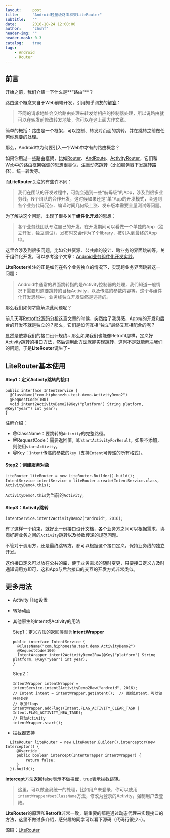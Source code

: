 ```yaml
---
layout:     post
title:      "Android轻量级路由框架LiteRouter"
subtitle:   ""
date:       2016-10-24 12:00:00
author:     "zhuhf"
header-img: ""
header-mask: 0.3
catalog:    true
tags:
    - Android
    - Router
---
```



## 前言
开始之前，我们介绍一下什么是**“路由”**？

路由这个概念来自于Web前端开发，引用知乎网友的[解答](https://www.zhihu.com/question/46767015?sort=created)：
> 不同的请求地址会交给路由处理来转发给相应的控制器处理，所以说路由就可以在转发前修改转发地址，你可以在这上面大作文章。

简单的概括：路由是一个框架，可以控制、转发对页面的跳转，并在跳转之前做任何你想要的处理。

那么，Android中为何要引入一个Web中才有的路由概念？

如果你用过一些路由框架，比如[Router](https://github.com/yjfnypeu/Router/blob/master/README-CN.md)、[AndRoute](https://github.com/campusappcn/AndRouter)、[ActivityRouter](https://github.com/mzule/ActivityRouter)，它们和Web中的路由框架强调的思想很类似，注重动态跳转（比如服务器下发跳转路径）、统一转发等。

而**LiteRouter**关注的有些许不同：
> 我们在团队的开发过程中，可能会遇到一些“航母级”的App，涉及到很多业务线，N个团队的合作开发，这时候如果还是“单”App的开发模式，会遇到各个业务代码冗杂、编译时间几何级上涨、发布版本需要全量测试等问题。

为了解决这个问题，出现了很多关于**组件化开发**的思想：
>各个业务线团队专注自己的开发，在开发期间可以看做一个单独的App（独立开发，独立测试），发布时又会作为了个library，被引入到最终的App中。

这里会涉及到很多问题，比如公共资源、公共库的设计、跨业务的界面跳转等。关于组件化开发，可以参考这个文章：[Android业务组件化开发实践](https://github.com/yjfnypeu/Router/blob/master/README-CN.md)。

**LiteRouter**关注的正是如何在各个业务独立的情况下，实现跨业务界面跳转这一问题：
> Android中通常的界面跳转指的是Activity控制器的处理，我们知道一般情况下需要知道要跳转的目标Activity，以及传递的参数内容等，这个与组件化开发思想中，业务线独立开发显然是违背的。

那么我们如何才能解决此问题呢？

前几天写[Retrofit2源码分析](http://www.jianshu.com/p/084137ce2066)这篇文章的时候，突然给了我灵感，App端的开发和后台的开发不就是独立的？那么，它们是如何互相“独立”最终又互相配合的呢？

显然是依靠我们的接口设计规约~ 那么如果我们也能像Retrofit那样，定义好Activity跳转的接口方法，然后调用此方法就能实现跳转，这岂不是就能解决我们的问题，于是**LiteRouter**诞生了~

## LiteRouter基本使用

#### Step1：定义Activity跳转的接口

    public interface IntentService {
      @ClassName("com.hiphonezhu.test.demo.ActivityDemo2")
      @RequestCode(100)
      void intent2ActivityDemo2(@Key("platform") String platform, @Key("year") int year);
    }

注解介绍：
* @ClassName：要跳转的``Activity``的完整路径。
* @RequestCode：需要返回值，即``startActivityForResult``，如果不添加，则使用``startActivity``。
* @Key：``Intent``传递的参数的``key``（支持``Intent``可传递的所有格式）。

#### Step2：创建服务对象

    LiteRouter liteRouter = new LiteRouter.Builder().build();
    IntentService intentService = liteRouter.create(IntentService.class, ActivityDemo4.this);

``ActivityDemo4.this``为当前的``Activity``。

#### Step3：Activity跳转

    intentService.intent2ActivityDemo2("android", 2016);

有了这样一个约束，就好比一份接口设计文档，各个业务方之间可以根据需求，协商好跨业务之间的``Activity``跳转以及参数传递的规范问题。

不管对于调用方，还是最终跳转方，都可以根据这个接口定义，保持业务线的独立开发。

这份接口定义可以放在公共的库，便于业务需求的随时变更，只要接口定义方及时通知调用方即可，这和App与后台接口的交互的开发方式非常类似。

## 更多用法
* Activity Flag设置
* 转场动画
* 其他原生的Intent或Activity的用法

  Step1：定义方法的返回类型为**IntentWrapper**

      public interface IntentService {
        @ClassName("com.hiphonezhu.test.demo.ActivityDemo2")     
        @RequestCode(100)
        IntentWrapper intent2ActivityDemo2Raw(@Key("platform") String platform, @Key("year") int year);
      }

  Step2：

      IntentWrapper intentWrapper = intentService.intent2ActivityDemo2Raw("android", 2016);
      // Intent intent = intentWrapper.getIntent();  // 原始intent，可以做任何处理
      // 添加flags
      intentWrapper.addFlags(Intent.FLAG_ACTIVITY_CLEAR_TASK | Intent.FLAG_ACTIVITY_NEW_TASK);
      // 启动Activity
      intentWrapper.start();

* 拦截器支持
```
  LiteRouter liteRouter = new LiteRouter.Builder().interceptor(new Interceptor() {
     @Override
     public boolean intercept(IntentWrapper intentWrapper) {
         return false;
     }
  }).build();
```
**intercept**方法返回false表示不做拦截，true表示拦截跳转。
>这里，可以做全局统一的处理，比如用户未登录，你可以使用``intentWrapper#setClassName``方法，修改为登录的Activity，强制用户去登陆。


**LiteRouter**的原理和**Retrofit**非常一致，最重要的都是通过动态代理来实现接口的方法，这里不做过多介绍，感兴趣的同学可以看下源码（代码行很少~）。

源码：[LiteRouter](https://github.com/hiphonezhu/Android-Demos/tree/master/LiteRouter)
